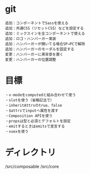 # git

```
追加：コンポーネントでSassを使える
追加：共通CSS（リセットCSS）などを設定する
追加：ミックスインを全コンポーネントで使える
追加：ロゴ・ハンバーガー実装
追加：ハンバーガーが開いてる場合SP→PCで解除
追加：ハンバーガーのモーダルを固定する
変更：ハンバーガーに黒背景を置く
変更：ハンバーガーの位置調整
```

# 目標

```
・v-modeをcomputedと組み合わせて使う
・slotを使う（省略記法で）
・inheritAttrsのtrue、false
・$attrsでinputへ属性を渡す
・Composition APIを使う
・propsは型と必須とデフォルトを設定
・emitするときはemitsで宣言する
・vuexを使う
```

# ディレクトリ

/src/composable
/src/core